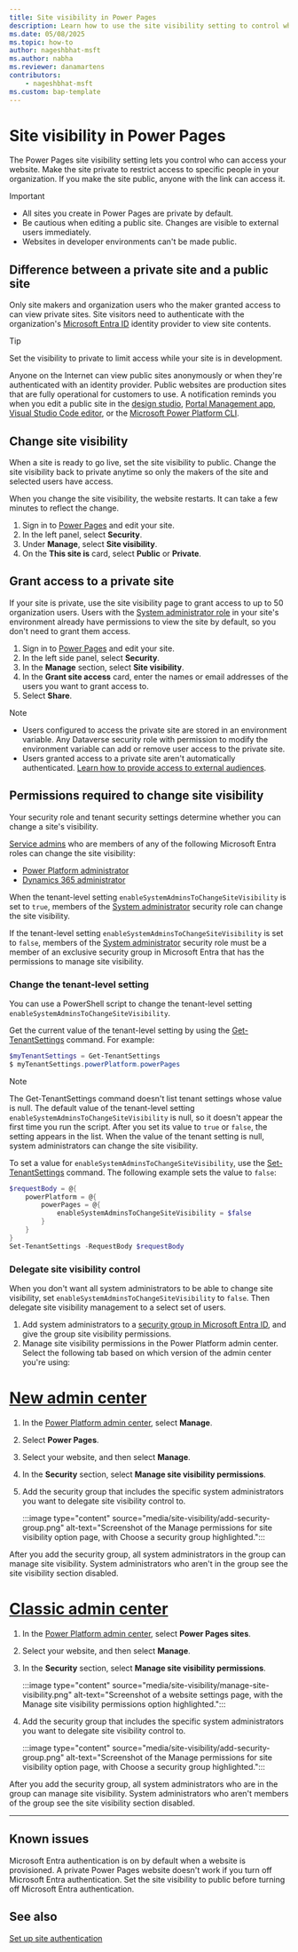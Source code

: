 ```yaml
---
title: Site visibility in Power Pages
description: Learn how to use the site visibility setting to control who has access to sites you create with Microsoft Power Pages.
ms.date: 05/08/2025
ms.topic: how-to
author: nageshbhat-msft
ms.author: nabha
ms.reviewer: danamartens
contributors:
    - nageshbhat-msft
ms.custom: bap-template
---
```


# Site visibility in Power Pages

The Power Pages site visibility setting lets you control who can access your website. Make the site private to restrict access to specific people in your organization. If you make the site public, anyone with the link can access it.

> [!IMPORTANT]
>
> - All sites you create in Power Pages are private by default.
> - Be cautious when editing a public site. Changes are visible to external users immediately.
> - Websites in developer environments can't be made public.

## Difference between a private site and a public site

Only site makers and organization users who the maker granted access to can view private sites. Site visitors need to authenticate with the organization's [Microsoft Entra ID](/azure/active-directory/fundamentals/active-directory-whatis) identity provider to view site contents.

> [!TIP]
> Set the visibility to private to limit access while your site is in development.

Anyone on the Internet can view public sites anonymously or when they're authenticated with an identity provider. Public websites are production sites that are fully operational for customers to use. A notification reminds you when you edit a public site in the [design studio](../getting-started/use-design-studio.md), [Portal Management app](../configure/portal-management-app.md), [Visual Studio Code editor](../configure/vs-code-extension.md), or the [Microsoft Power Platform CLI](../configure/power-platform-cli-tutorial.md).

## Change site visibility

When a site is ready to go live, set the site visibility to public. Change the site visibility back to private anytime so only the makers of the site and selected users have access.

When you change the site visibility, the website restarts. It can take a few minutes to reflect the change.

1. Sign in to [Power Pages](https://make.powerpages.microsoft.com/) and edit your site.
1. In the left panel, select **Security**.
1. Under **Manage**, select **Site visibility**.
1. On the **This site is** card, select **Public** or **Private**.

## Grant access to a private site

If your site is private, use the site visibility page to grant access to up to 50 organization users. Users with the [System administrator role](/power-platform/admin/security-roles-privileges) in your site's environment already have permissions to view the site by default, so you don't need to grant them access.

1. Sign in to [Power Pages](https://make.powerpages.microsoft.com/) and edit your site.
1. In the left side panel, select **Security**.
1. In the **Manage** section, select **Site visibility**.
1. In the **Grant site access** card, enter the names or email addresses of the users you want to grant access to.
1. Select **Share**.

> [!NOTE]
> - Users configured to access the private site are stored in an environment variable. Any Dataverse security role with permission to modify the environment variable can add or remove user access to the private site.
> - Users granted access to a private site aren't automatically authenticated. [Learn how to provide access to external audiences](external-access.md).

## Permissions required to change site visibility

Your security role and tenant security settings determine whether you can change a site's visibility.

[Service admins](/power-platform/admin/use-service-admin-role-manage-tenant) who are members of any of the following Microsoft Entra roles can change the site visibility:

- [Power Platform administrator](/power-platform/admin/use-service-admin-role-manage-tenant#power-platform-administrator)
- [Dynamics 365 administrator](/power-platform/admin/use-service-admin-role-manage-tenant#dynamics-365-administrator)

When the tenant-level setting `enableSystemAdminsToChangeSiteVisibility` is set to `true`, members of the [System administrator](/power-platform/admin/database-security#environments-with-a-dataverse-database) security role can change the site visibility.

If the tenant-level setting `enableSystemAdminsToChangeSiteVisibility` is set to `false`, members of the [System administrator](/power-platform/admin/database-security#environments-with-a-dataverse-database) security role must be a member of an exclusive security group in Microsoft Entra that has the permissions to manage site visibility.

### Change the tenant-level setting

You can use a PowerShell script to change the tenant-level setting `enableSystemAdminsToChangeSiteVisibility`.

Get the current value of the tenant-level setting by using the [Get-TenantSettings](/powershell/module/microsoft.powerapps.administration.powershell/get-tenantsettings) command. For example:
>

```powershell
$myTenantSettings = Get-TenantSettings
$ myTenantSettings.powerPlatform.powerPages
```

> [!NOTE]
> The Get-TenantSettings command doesn't list tenant settings whose value is null. The default value of the tenant-level setting `enableSystemAdminsToChangeSiteVisibility` is null, so it doesn't appear the first time you run the script. After you set its value to `true` or `false`, the setting appears in the list. When the value of the tenant setting is null, system administrators can change the site visibility. 

To set a value for `enableSystemAdminsToChangeSiteVisibility`, use the [Set-TenantSettings](/powershell/module/microsoft.powerapps.administration.powershell/set-tenantsettings) command. The following example sets the value to `false`:

```powershell
$requestBody = @{
    powerPlatform = @{
        powerPages = @{
            enableSystemAdminsToChangeSiteVisibility = $false
        }
    }
}
Set-TenantSettings -RequestBody $requestBody
```

### Delegate site visibility control

When you don't want all system administrators to be able to change site visibility, set `enableSystemAdminsToChangeSiteVisibility` to `false`. Then delegate site visibility management to a select set of users.

1. Add system administrators to a [security group in Microsoft Entra ID](/azure/active-directory/fundamentals/how-to-manage-groups), and give the group site visibility permissions.
1. Manage site visibility permissions in the Power Platform admin center. Select the following tab based on which version of the admin center you're using:

# [New admin center](#tab/new)

1. In the [Power Platform admin center](https://admin.powerplatform.com), select **Manage**.
1. Select **Power Pages**.
1. Select your website, and then select **Manage**.
1. In the **Security** section, select **Manage site visibility permissions**.
1. Add the security group that includes the specific system administrators you want to delegate site visibility control to.

    :::image type="content" source="media/site-visibility/add-security-group.png" alt-text="Screenshot of the Manage permissions for site visibility option page, with Choose a security group highlighted.":::

After you add the security group, all system administrators in the group can manage site visibility. System administrators who aren't in the group see the site visibility section disabled.

# [Classic admin center](#tab/classic)

1. In the [Power Platform admin center](https://admin.powerplatform.com), select **Power Pages sites**.
1. Select your website, and then select **Manage**.
1. In the **Security** section, select **Manage site visibility permissions**.

    :::image type="content" source="media/site-visibility/manage-site-visibility.png" alt-text="Screenshot of a website settings page, with the Manage site visibility permissions option highlighted.":::

1. Add the security group that includes the specific system administrators you want to delegate site visibility control to.

    :::image type="content" source="media/site-visibility/add-security-group.png" alt-text="Screenshot of the Manage permissions for site visibility option page, with Choose a security group highlighted.":::

After you add the security group, all system administrators who are in the group can manage site visibility. System administrators who aren't members of the group see the site visibility section disabled.

---

## Known issues

Microsoft Entra authentication is on by default when a website is provisioned. A private Power Pages website doesn't work if you turn off Microsoft Entra authentication. Set the site visibility to public before turning off Microsoft Entra authentication.

## See also

[Set up site authentication](authentication/configure-site.md)
